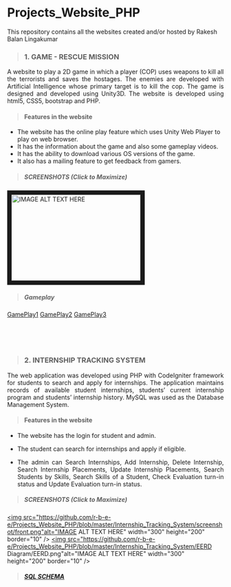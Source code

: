 # Projects_Website_PHP
This repository contains all the websites created and/or hosted by Rakesh Balan Lingakumar

> ### 1. GAME - RESCUE MISSION
<p align="justify">A website to play a 2D game in which a player (COP) uses weapons to kill all the terrorists and saves the hostages. The enemies are developed with Artificial Intelligence whose primary target is to kill the cop. The game is designed and developed using Unity3D. The website is developed using html5, CSS5, bootstrap and PHP.</p>

> #### Features in the website
* The website has the online play feature which uses Unity Web Player to play on web browser. 
* It has the information about the game and also some gameplay videos.
* It has the ability to download various OS versions of the game. 
* It also has a mailing feature to get feedback from gamers.

> ##### SCREENSHOTS (Click to Maximize)

<a href="https://github.com/r-b-e-e/Projects_Website_PHP/blob/master/Game_RescueMission/screenshot/mainpage.png" target="_blank">
<img src="https://github.com/r-b-e-e/Projects_Website_PHP/blob/master/Game_RescueMission/screenshot/mainpage.png" 
alt="IMAGE ALT TEXT HERE" width="300" height="200" border="10" /></a> 

> ##### Gameplay
[GamePlay1](https://www.youtube.com/watch?v=UWyWQV5Jqao)
[GamePlay2](https://www.youtube.com/watch?v=D5-q1Z_vjhw)
[GamePlay3](https://www.youtube.com/watch?v=0rc66RlLA8s)

<br>
<br>
<br>

> ### 2. INTERNSHIP TRACKING SYSTEM
<p align="justify">The web application was developed using PHP with CodeIgniter framework for students to search and apply for internships. The application maintains records of available student internships, students’ current internship program and students’ internship history. MySQL was used as the Database Management System.</p>

> #### Features in the website

* <p align="justify">The website has the login for student and admin.</p>
* <p align="justify">The student can search for internships and apply if eligible.</p>
* <p align="justify">The admin can Search Internships, Add Internship, Delete Internship, Search Internship Placements, Update Internship Placements, Search Students by Skills, Search Skills of a Student, Check Evaluation turn-in status and Update Evaluation turn-in status.</p>

> ##### SCREENSHOTS (Click to Maximize)

<a href="https://github.com/r-b-e-e/Projects_Website_PHP/blob/master/Internship_Tracking_System/screenshot/front.png" target="_blank"><img src="https://github.com/r-b-e-e/Projects_Website_PHP/blob/master/Internship_Tracking_System/screenshot/front.png"alt="IMAGE ALT TEXT HERE" width="300" height="200" border="10" /></a> <a href="https://github.com/r-b-e-e/Projects_Website_PHP/blob/master/Internship_Tracking_System/EERD Diagram/EERD.png" target="_blank"><img src="https://github.com/r-b-e-e/Projects_Website_PHP/blob/master/Internship_Tracking_System/EERD Diagram/EERD.png"alt="IMAGE ALT TEXT HERE" width="300" height="200" border="10" /></a> 

> ##### [SQL SCHEMA](https://github.com/r-b-e-e/Projects_Website_PHP/blob/master/Internship_Tracking_System/Schema)
